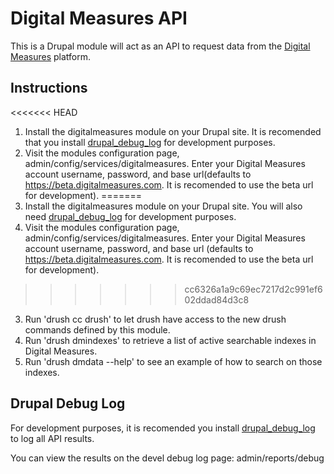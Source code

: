 # Digital Measures API

This is a Drupal module will act as an API to request data from the [Digital Measures](http://www.digitalmeasures.com/) platform.

## Instructions
<<<<<<< HEAD
  1. Install the digitalmeasures module on your Drupal site. It is recomended
  that you install [drupal_debug_log](https://www.drupal.org/project/devel_debug_log)
  for development purposes.
  2. Visit the modules configuration page, admin/config/services/digitalmeasures.  Enter your Digital Measures account username, password, and base url(defaults to https://beta.digitalmeasures.com. It is recomended to use the beta url for development).
=======
  1. Install the digitalmeasures module on your Drupal site. You will also need [drupal_debug_log](https://www.drupal.org/project/devel_debug_log) for development purposes.
  2. Visit the modules configuration page, admin/config/services/digitalmeasures.  Enter your Digital Measures account username, password, and base url (defaults to https://beta.digitalmeasures.com. It is recomended to use the beta url for development).
>>>>>>> cc6326a1a9c69ec7217d2c991ef602ddad84d3c8
  3. Run 'drush cc drush' to let drush have access to the new drush commands defined by this module.
  4. Run 'drush dmindexes' to retrieve a list of active searchable indexes in Digital Measures.
  5. Run 'drush dmdata --help' to see an example of how to search on those indexes.

## Drupal Debug Log

For development purposes, it is recomended you install [drupal_debug_log](https://www.drupal.org/project/devel_debug_log)
to log all API results.

You can view the results on the devel debug log page: admin/reports/debug
